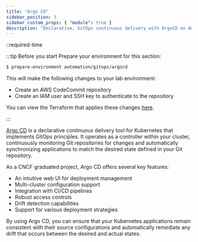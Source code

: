 ```yaml
---
title: "Argo CD"
sidebar_position: 3
sidebar_custom_props: { "module": true }
description: "Declarative, GitOps continuous delivery with ArgoCD on Amazon Elastic Kubernetes Service."
---
```


::required-time

:::tip Before you start
Prepare your environment for this section:

```bash timeout=300 wait=120
$ prepare-environment automation/gitops/argocd
```

This will make the following changes to your lab environment:

- Create an AWS CodeCommit repository
- Create an IAM user and SSH key to authenticate to the repository

You can view the Terraform that applies these changes [here](https://github.com/VAR::MANIFESTS_OWNER/VAR::MANIFESTS_REPOSITORY/tree/VAR::MANIFESTS_REF/manifests/modules/automation/gitops/argocd/.workshop/terraform).

:::

[Argo CD](https://argoproj.github.io/cd/) is a declarative continuous delivery tool for Kubernetes that implements GitOps principles. It operates as a controller within your cluster, continuously monitoring Git repositories for changes and automatically synchronizing applications to match the desired state defined in your Git repository.

As a CNCF graduated project, Argo CD offers several key features:

- An intuitive web UI for deployment management
- Multi-cluster configuration support
- Integration with CI/CD pipelines
- Robust access controls
- Drift detection capabilities
- Support for various deployment strategies

By using Argo CD, you can ensure that your Kubernetes applications remain consistent with their source configurations and automatically remediate any drift that occurs between the desired and actual states.
